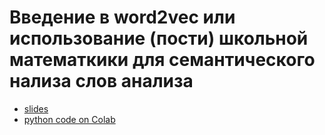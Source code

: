 # Введение в word2vec или использование (пости) школьной математкики для семантического нализа слов анализа 

* [slides]()
* [python code on Colab]()
